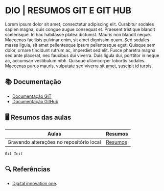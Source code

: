 
# DIO | RESUMOS GIT E GIT HUB   

Lorem ipsum dolor sit amet, consectetur adipiscing elit. Curabitur sodales sapien magna, quis congue augue consequat et. Praesent tristique blandit scelerisque. In hac habitasse platea dictumst. Mauris non blandit neque. Maecenas facilisis pulvinar enim, sit amet dignissim quam. Sed sodales massa ligula, sit amet pellentesque ipsum pellentesque eget. Quisque sem dolor, ornare tincidunt rutrum ac, imperdiet sed elit. Fusce pharetra magna sed ante placerat, nec faucibus dui viverra. Duis ligula dui, porttitor in neque ac, accumsan vestibulum nibh. Quisque ullamcorper lobortis sodales. Maecenas purus mauris, vulputate sed viverra sit amet, suscipit id turpis.

## 📚 Documentação
- [Documentação GIT](https://git-scm.com/doc)
- [Documentação GitHub](https://docs.github.com/)

## 🖥 Resumos das aulas

| Aulas | Resumos |
|-------|---------|
| Gravando alterações no repositório local| [Resumos]()|

```
Git Init
```
## 🔍 Referências

-   [Digital innovation one]().